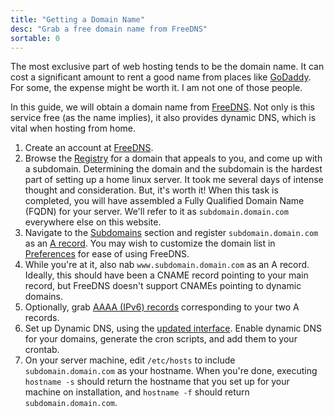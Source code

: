 ```yaml
---
title: "Getting a Domain Name"
desc: "Grab a free domain name from FreeDNS"
sortable: 0
---
```


The most exclusive part of web hosting tends to be the domain name. It can cost a significant amount to rent a good name from places like [GoDaddy](https://www.godaddy.com/). For some, the expense might be worth it. I am not one of those people.

In this guide, we will obtain a domain name from [FreeDNS][freedns]. Not only is this service free (as the name implies), it also provides dynamic DNS, which is vital when hosting from home.
1. Create an account at [FreeDNS][freedns].
2. Browse the [Registry](https://freedns.afraid.org/domain/registry/) for a domain that appeals to you, and come up with a subdomain. Determining the domain and the subdomain is the hardest part of setting up a home linux server. It took me several days of intense thought and consideration. But, it's worth it! When this task is completed, you will have assembled a Fully Qualified Domain Name (FQDN) for your server. We'll refer to it as `subdomain.domain.com` everywhere else on this website.
3. Navigate to the [Subdomains](https://freedns.afraid.org/subdomain/) section and register `subdomain.domain.com` as an [A record](https://support.dnsimple.com/articles/a-record/). You may wish to customize the domain list in [Preferences](https://freedns.afraid.org/profile/) for ease of using FreeDNS.
4. While you're at it, also nab `www.subdomain.domain.com` as an A record. Ideally, this should have been a CNAME record pointing to your main record, but FreeDNS doesn't support CNAMEs pointing to dynamic domains.
5. Optionally, grab [AAAA (IPv6) records](https://en.wikipedia.org/wiki/IPv6_address#Domain_Name_System) corresponding to your two A records.
6. Set up Dynamic DNS, using the [updated interface](https://freedns.afraid.org/dynamic/v2/). Enable dynamic DNS for your domains, generate the cron scripts, and add them to your crontab.
7. On your server machine, edit `/etc/hosts` to include `subdomain.domain.com` as your hostname. When you're done, executing `hostname -s` should return the hostname that you set up for your machine on installation, and `hostname -f` should return `subdomain.domain.com`.

[freedns]: https://freedns.afraid.org/
